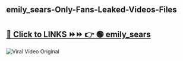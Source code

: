 
 ## emily_sears-Only-Fans-Leaked-Videos-Files

# <h2><a href="https://mediaupload.pro?emily_sears">🔗 Click to LINKS ⏩⏩ 👉 🟢 emily_sears </a></h2>

<a href="https://mediaupload.pro?emily_sears" rel="nofollow" data-target="animated-image.originalLink"><img src="https://i.ibb.co.com/xMMVF88/686577567.gif" alt="Viral Video Original" style="max-width: 100%; display: inline-block;" data-target="animated-image.originalImage"></a>